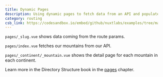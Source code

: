 ```yaml
---
title: Dynamic Pages
description: Using dynamic pages to fetch data from an API and populate those pages
category: routing
csb_link: https://codesandbox.io/embed/github/nuxtlabs/examples/tree/master/routing/dynamic-pages?fontsize=14&hidenavigation=1&module=%2Fpages%2F_continent%2F_mountain.vue&theme=dark&view=editor
---
```


<example-intro></example-intro>

`pages/_slug.vue` shows data coming from the route params.

`pages/index.vue` fetches our mountains from our API.

`pages/_continent/_mountain.vue` shows the detail page for each mountain in each continent.

<base-alert type="next">

Learn more in the Directory Structure book in the [pages](/docs/2.x/directory-structure/pages) chapter.

</base-alert>

<code-sandbox :src="csb_link"></code-sandbox>
